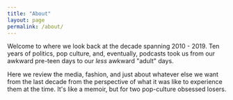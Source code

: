 ```yaml
---
title: "About"
layout: page
permalink: /about/
---
```


Welcome to <site name> where we look back at the decade spanning 2010 - 2019. Ten years of
politics, pop culture, and, eventually, podcasts took us from our awkward pre-teen days to
our *less* awkward "adult" days.

Here we review the media, fashion, and just about whatever else we want from the last decade from
the perspective of what it was like to experience them at the time. It's like a memoir, but for 
two pop-culture obsessed losers.